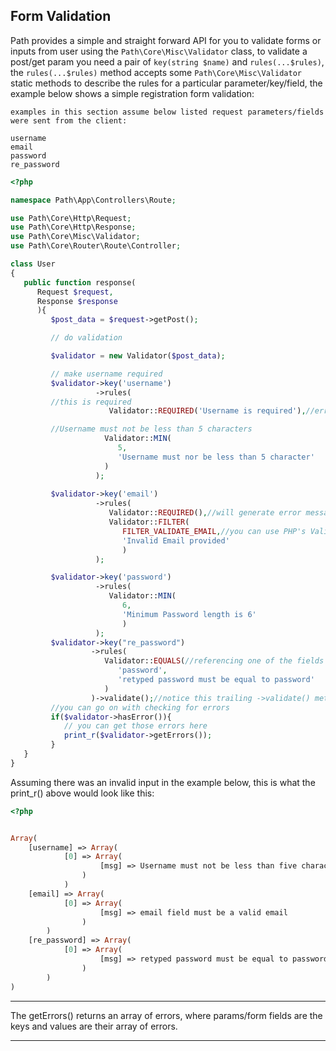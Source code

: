 ## Form Validation

Path provides a simple and straight forward API for you to validate forms or inputs from user using the `Path\Core\Misc\Validator` class, to validate a post/get param you need a pair of `key(string $name)` and `rules(...$rules)`, the `rules(...$rules)` method accepts some `Path\Core\Misc\Validator` static methods to describe the rules for a particular parameter/key/field, the example below shows a simple registration form validation:

```
examples in this section assume below listed request parameters/fields were sent from the client:

username
email
password
re_password
```


```php
<?php

namespace Path\App\Controllers\Route;

use Path\Core\Http\Request;
use Path\Core\Http\Response;
use Path\Core\Misc\Validator;
use Path\Core\Router\Route\Controller;

class User 
{
   public function response(
      Request $request, 
      Response $response
      ){
         $post_data = $request->getPost();

         // do validation

         $validator = new Validator($post_data);

         // make username required
         $validator->key('username')
                   ->rules(
         //this is required
                      Validator::REQUIRED('Username is required'),//error message as parameter

         //Username must not be less than 5 characters
                     Validator::MIN(
                        5,
                        'Username must nor be less than 5 character'
                     )
                   );
         
         $validator->key('email')
                   ->rules(
                      Validator::REQUIRED(),//will generate error message for you
                      Validator::FILTER(
                         FILTER_VALIDATE_EMAIL,//you can use PHP's Validation constant
                         'Invalid Email provided'
                         )
                   );

         $validator->key('password')
                   ->rules(
                      Validator::MIN(
                         6,
                         'Minimum Password length is 6'
                         )
                   );
         $validator->key("re_password")
                  ->rules(
                     Validator::EQUALS(//referencing one of the fields
                        'password',
                        'retyped password must be equal to password'
                     )
                  )->validate();//notice this trailing ->validate() method, must be at the very end of all your validations
         //you can go on with checking for errors
         if($validator->hasError()){
            // you can get those errors here
            print_r($validator->getErrors());
         }
   }
}


```

Assuming there was an invalid input in the example below, this is what the print_r() above would look like this:

```php
<?php


Array(
    [username] => Array(
            [0] => Array(
                    [msg] => Username must not be less than five character  
                )
            )
    [email] => Array(
            [0] => Array(
                    [msg] => email field must be a valid email
                )
        )
    [re_password] => Array(
            [0] => Array(
                    [msg] => retyped password must be equal to password
                )
        )
)
```
___
The getErrors() returns an array of errors, where params/form fields are the keys and values are their array of errors.
___